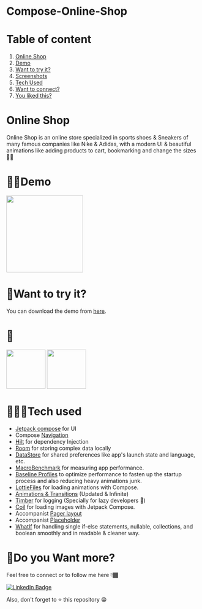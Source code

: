 # Compose-Online-Shop
# Table of content
1. [Online Shop](#online-shop)
2. [Demo](#demo)
3. [Want to try it?](#want-to-try-it)
4. [Screenshots](#screenshots)
5. [Tech Used](#tech-used)
6. [Want to connect?](#do-you-want-more)
7. [You liked this?](#you-like-what-iam-doing)


# Online Shop

Online Shop is an online store specialized in sports shoes & Sneakers of many famous companies like Nike & Adidas, with a modern UI & beautiful animations like adding products to cart, bookmarking and change the sizes 🤩🔥


# 🤳🏾Demo

<img src="https://github.com/mustfaibra/RoFFu/blob/master/app/demo/ruffo_demo.gif" width="200">


# 🧐Want to try it?

You can download the demo from [here](https://github.com/rjfahad44/Compose-Online-Shop/tree/main).


# 📸




<img src="https://" width="102">
<img src="https://" width="102">



# 🧑🏾‍💻Tech used

* [Jetpack compose](https://developer.android.com/jetpack/compose) for UI
* Compose [Navigation](https://developer.android.com/jetpack/compose/navigation)
* [Hilt](https://developer.android.com/training/dependency-injection/hilt-jetpack) for dependency Injection
* [Room](https://developer.android.com/training/data-storage/room) for storing complex data locally
* [DataStore](https://developer.android.com/topic/libraries/architecture/datastore) for shared preferences like app's launch state and language, etc.
* [MacroBenchmark](https://developer.android.com/topic/performance/benchmarking/macrobenchmark-overview) for measuring app performance.
* [Baseline Profiles](https://developer.android.com/topic/performance/baselineprofiles) to optimize performance to fasten up the startup process and also reducing heavy animations junk.
* [LottieFiles](https://github.com/airbnb/lottie/blob/master/android-compose.md) for loading animations with Compose.
* [Animations & Transitions](https://developer.android.com/jetpack/compose/animation) (Updated & Infinite)
* [Timber](https://github.com/JakeWharton/timber) for logging (Specially for lazy developers 🤣)
* [Coil](https://coil-kt.github.io/coil/compose/) for loading images with Jetpack Compose.
* Accompanist [Pager layout](https://google.github.io/accompanist/pager/)
* Accompanist [Placeholder](https://google.github.io/accompanist/placeholder/)
* [WhatIf](https://github.com/skydoves/WhatIf) for handling single if-else statements, nullable, collections, and boolean smoothly and in readable & cleaner way.


# 🔗Do you Want more?

Feel free to connect or to follow me here 👇🏾

<a href="https://www.linkedin.com/in/fahad-alam-21b8601a9/">
      <img src="https://img.shields.io/badge/LinkedIn-blue?style=for-the-badge&logo=linkedin&logoColor=white" alt="LinkedIn Badge"/>
 </a>


Also, don't forget to ⭐ this repository 😁
